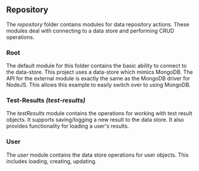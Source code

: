 ## Repository

The *repository* folder contains modules for data repository actions. These modules deal with connecting to a data store and performing CRUD operations.

### Root

The default module for this folder contains the basic ability to connect to the data-store. This project uses a data-store which mimics MongoDB. The API for the external module is exactly the same as the MongoDB driver for NodeJS. This allows this example to easily switch over to using MongoDB.

### Test-Results *(test-results)*

The *testResults* module contains the operations for working with test result objects. It supports saving/logging a new result to the data store. It also provides functionality for loading a user's results.

### User

The *user* module contains the data store operations for user objects. This includes loading, creating, updating.

